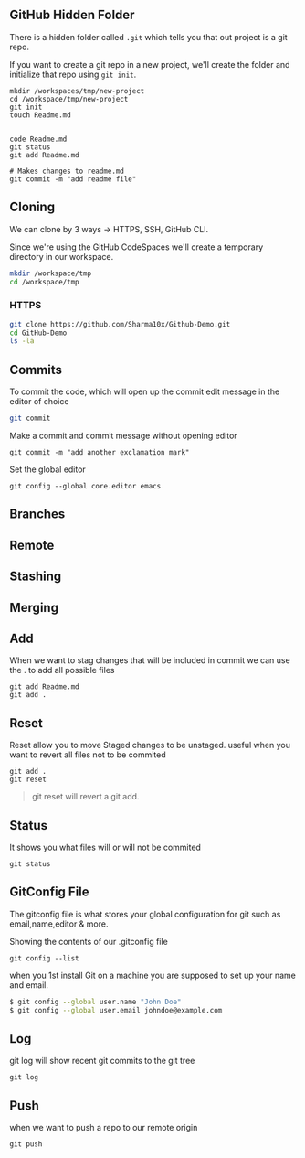 ## GitHub Hidden Folder

There is a hidden folder called `.git` which tells you that out project is a git repo.

If you want to create a git repo in a new project, we'll create the folder and initialize that repo using ``git init``.
```
mkdir /workspaces/tmp/new-project
cd /workspace/tmp/new-project
git init
touch Readme.md


code Readme.md
git status
git add Readme.md

# Makes changes to readme.md
git commit -m "add readme file"
```

## Cloning

We can clone by 3 ways -> HTTPS, SSH, GitHub CLI.

Since we're using the GitHub CodeSpaces we'll create a temporary directory in our workspace.

```sh
mkdir /workspace/tmp
cd /workspace/tmp
```

### HTTPS

```sh
git clone https://github.com/Sharma10x/Github-Demo.git
cd GitHub-Demo
ls -la
```


## Commits

To commit the code, which will open up the commit edit message in the editor of choice
```sh
git commit
```
Make a commit and commit message without opening editor
```
git commit -m "add another exclamation mark"
```

Set the global editor

```
git config --global core.editor emacs
```
## Branches

## Remote

## Stashing

## Merging

## Add
When we want to stag changes that will be included in commit
we can use the . to add all possible files
```
git add Readme.md
git add .
```


## Reset 

Reset allow you to move Staged changes to be unstaged.
useful when you want to revert all files not to be commited

```
git add .
git reset
```

>git reset will revert a git add.

## Status

It shows you what files will or will not be commited

```
git status
```
## GitConfig File

The gitconfig file is what stores your global configuration for git such as email,name,editor & more.

Showing the contents of our .gitconfig file
```
git config --list 
```
when you 1st install Git on a machine you are supposed to set up your name and email.
```sh
$ git config --global user.name "John Doe"
$ git config --global user.email johndoe@example.com
```

## Log

git log will show recent git commits to the git tree

```
git log
```

## Push

when we want to push a repo to our remote origin
```
git push
```
